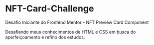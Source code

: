 # NFT-Card-Challenge
Desafio Iniciante do Frontend Mentor - NFT Preview Card Component

Desafiando meus conhecimentos de HTML e CSS em busca do aperfeiçoamento e refino dos estudos.

